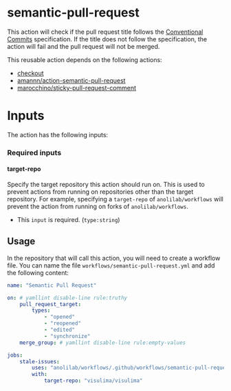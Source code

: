 # semantic-pull-request

This action will check if the pull request title follows the [Conventional Commits](https://www.conventionalcommits.org/en/v1.0.0/) specification. If the title does not follow the specification, the action will fail and the pull request will not be merged.

This reusable action depends on the following actions:

-   [checkout](https://github.com/marketplace/actions/checkout)
-   [amannn/action-semantic-pull-request](https://github.com/amannn/action-semantic-pull-request)
-   [marocchino/sticky-pull-request-comment](https://github.com/marocchino/sticky-pull-request-comment)

# Inputs

The action has the following inputs:

### Required inputs

#### target-repo

Specify the target repository this action should run on. This is used to prevent actions from running on repositories other than the target repository. For example, specifying a `target-repo` of `anolilab/workflows` will prevent the action from running on forks of `anolilab/workflows`.

-   This `input` is required. (`type:string`)

## Usage

In the repository that will call this action, you will need to create a workflow file. You can name the file `workflows/semantic-pull-request.yml` and add the following content:

```yml
name: "Semantic Pull Request"

on: # yamllint disable-line rule:truthy
    pull_request_target:
        types:
            - "opened"
            - "reopened"
            - "edited"
            - "synchronize"
    merge_group: # yamllint disable-line rule:empty-values

jobs:
    stale-issues:
        uses: "anolilab/workflows/.github/workflows/semantic-pull-request.yml@main"
        with:
            target-repo: "visulima/visulima"
```
